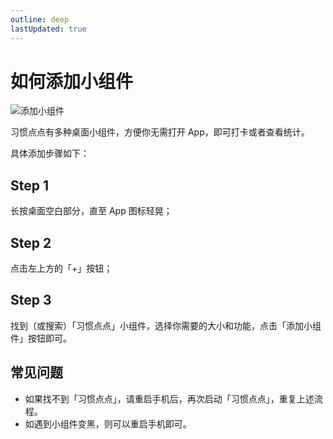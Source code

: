 ```yaml
---
outline: deep
lastUpdated: true
---
```


# 如何添加小组件

![添加小组件](/images/widget.jpg)

习惯点点有多种桌面小组件，方便你无需打开 App，即可打卡或者查看统计。

具体添加步骤如下：

## Step 1

长按桌面空白部分，直至 App 图标轻晃；

## Step 2

点击左上方的「+」按钮；

## Step 3

找到（或搜索）「习惯点点」小组件，选择你需要的大小和功能，点击「添加小组件」按钮即可。

## 常见问题

- 如果找不到「习惯点点」，请重启手机后，再次启动「习惯点点」，重复上述流程。
- 如遇到小组件变黑，则可以重启手机即可。
